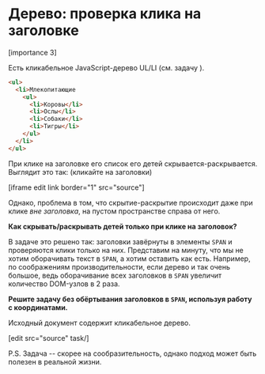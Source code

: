 # Дерево: проверка клика на заголовке

[importance 3]

Есть кликабельное JavaScript-дерево UL/LI (см. задачу [](/task/sliding-tree)).

```html
<ul>
  <li>Млекопитающие
    <ul>
      <li>Коровы</li>
      <li>Ослы</li>
      <li>Собаки</li>
      <li>Тигры</li>
    </ul>
  </li>
</ul>
```

При клике на заголовке его список его детей скрывается-раскрывается.
Выглядит это так: (кликайте на заголовки)

[iframe edit link border="1" src="source"]

Однако, проблема в том, что скрытие-раскрытие происходит даже при клике *вне заголовка*, на пустом пространстве справа от него.

**Как скрывать/раскрывать детей только при клике на заголовок?**

В задаче [](/task/sliding-tree) это решено так: заголовки завёрнуты в элементы `SPAN` и проверяются клики только на них. Представим на минуту, что мы не хотим оборачивать текст в `SPAN`, а хотим оставить как есть. Например, по соображениям производительности, если дерево и так очень большое, ведь оборачивание всех заголовков в `SPAN` увеличит количество DOM-узлов в 2 раза.

**Решите задачу без обёртывания заголовков в `SPAN`, используя работу с координатами.**

Исходный документ содержит кликабельное дерево.

[edit src="source" task/]

P.S. Задача -- скорее на сообразительность, однако подход может быть полезен в реальной жизни.
